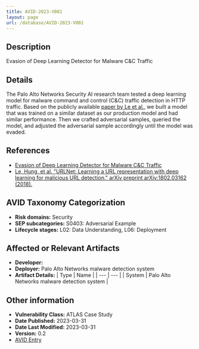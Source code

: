 ```yaml
---
title: AVID-2023-V001
layout: page
url: /database/AVID-2023-V001
---
```


## Description

Evasion of Deep Learning Detector for Malware C&C Traffic

## Details

The Palo Alto Networks Security AI research team tested a deep learning model for malware command and control (C&C) traffic detection in HTTP traffic.
Based on the publicly available [paper by Le et al.](https://arxiv.org/abs/1802.03162), we built a model that was trained on a similar dataset as our production model and had similar performance.
Then we crafted adversarial samples, queried the model, and adjusted the adversarial sample accordingly until the model was evaded.

## References

- [Evasion of Deep Learning Detector for Malware C&C Traffic](https://atlas.mitre.org/studies/AML.CS0000)
- [Le, Hung, et al. "URLNet: Learning a URL representation with deep learning for malicious URL detection." arXiv preprint arXiv:1802.03162 (2018).](https://arxiv.org/abs/1802.03162)

## AVID Taxonomy Categorization

- **Risk domains:** Security
- **SEP subcategories:** S0403: Adversarial Example
- **Lifecycle stages:** L02: Data Understanding, L06: Deployment

## Affected or Relevant Artifacts

- **Developer:** 
- **Deployer:** Palo Alto Networks malware detection system
- **Artifact Details:**
| Type | Name |
| --- | --- | 
| System | Palo Alto Networks malware detection system |

## Other information

- **Vulnerability Class:** ATLAS Case Study
- **Date Published:** 2023-03-31
- **Date Last Modified:** 2023-03-31
- **Version:** 0.2
- [AVID Entry](https://github.com/avidml/avid-db/tree/main/vulnerabilities/2023/AVID-2023-V001.json)

